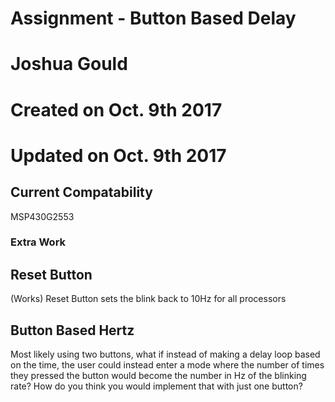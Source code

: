 # Assignment - Button Based Delay
# Joshua Gould
# Created on Oct. 9th 2017
# Updated on Oct. 9th 2017

## Current Compatability 
MSP430G2553


### Extra Work
## Reset Button
(Works)
Reset Button sets the blink back to 10Hz for all processors

## Button Based Hertz
Most likely using two buttons, what if instead of making a delay loop based on the time, the user could instead enter a mode where the number of times they pressed the button would become the number in Hz of the blinking rate? How do you think you would implement that with just one button?